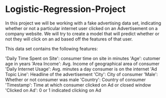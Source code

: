 # Logistic-Regression-Project

In this project we will be working with a fake advertising data set, indicating whether or not a particular internet user clicked on an Advertisement on a company website. We will try to create a model that will predict whether or not they will click on an ad based off the features of that user.

This data set contains the following features:

'Daily Time Spent on Site': consumer time on site in minutes
'Age': cutomer age in years
'Area Income': Avg. Income of geographical area of consumer
'Daily Internet Usage': Avg. minutes a day consumer is on the internet
'Ad Topic Line': Headline of the advertisement
'City': City of consumer
'Male': Whether or not consumer was male
'Country': Country of consumer
'Timestamp': Time at which consumer clicked on Ad or closed window
'Clicked on Ad': 0 or 1 indicated clicking on Ad

